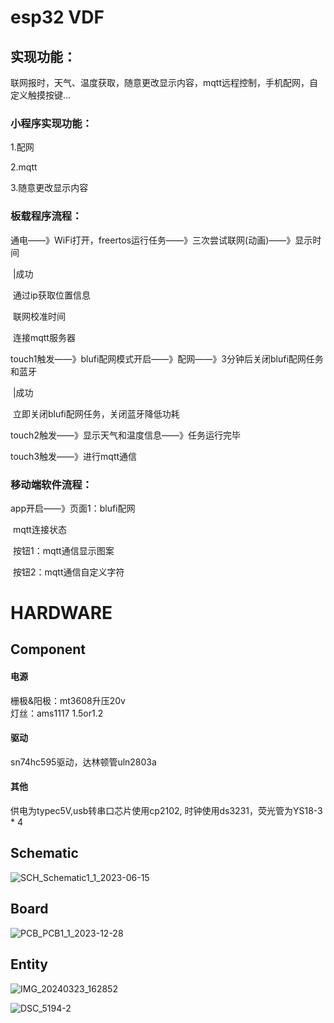 # esp32 VDF





## 实现功能：

联网报时，天气、温度获取，随意更改显示内容，mqtt远程控制，手机配网，自定义触摸按键...



### 小程序实现功能：

1.配网

2.mqtt

3.随意更改显示内容



### 板载程序流程：

通电——》WiFi打开，freertos运行任务——》三次尝试联网(动画)——》显示时间

​																						|成功

​																		通过ip获取位置信息

​																		联网校准时间

​																		连接mqtt服务器

touch1触发——》blufi配网模式开启——》配网——》3分钟后关闭blufi配网任务和蓝牙

​																			|成功

​																		立即关闭blufi配网任务，关闭蓝牙降低功耗

touch2触发——》显示天气和温度信息——》任务运行完毕

touch3触发——》进行mqtt通信



### 移动端软件流程：

app开启——》页面1：blufi配网

​										mqtt连接状态

​										按钮1：mqtt通信显示图案

​										按钮2：mqtt通信自定义字符



# HARDWARE


## Component

#### 电源  
栅极&阳极：mt3608升压20v  
灯丝：ams1117 1.5or1.2  

#### 驱动  
sn74hc595驱动，达林顿管uln2803a  
 
#### 其他  
供电为typec5V,usb转串口芯片使用cp2102,
时钟使用ds3231，荧光管为YS18-3 * 4  

## Schematic
![SCH_Schematic1_1_2023-06-15](https://github.com/Somepl/YS18-3-for-yi/assets/56122958/2334f733-9261-45cb-b098-40d2a5ed5828)


## Board
![PCB_PCB1_1_2023-12-28](https://github.com/Somepl/YS18-3-for-yi/assets/56122958/b1e7b340-5560-496d-8cb9-174b90f94e1c)

## Entity
![IMG_20240323_162852](https://github.com/Somepl/YS18-3-for-yi/assets/56122958/55d47e16-f70d-4323-a173-1d48dbec4436)

![DSC_5194-2](https://github.com/Somepl/YS18-3-for-yi/assets/56122958/0b7fa5f1-54be-4b72-b6ce-d54f7cf38dae)
